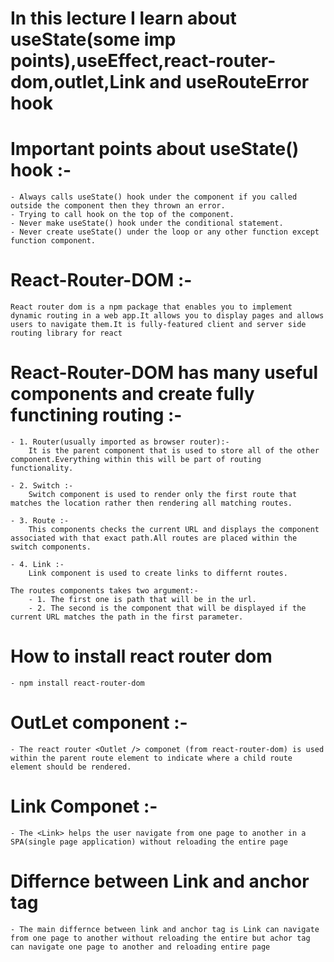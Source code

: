 # In this lecture I learn about useState(some imp points),useEffect,react-router-dom,outlet,Link and useRouteError hook


# Important points about useState() hook :-
    - Always calls useState() hook under the component if you called outside the component then they thrown an error.
    - Trying to call hook on the top of the component.
    - Never make useState() hook under the conditional statement.
    - Never create useState() under the loop or any other function except function component.


# React-Router-DOM :-
    React router dom is a npm package that enables you to implement dynamic routing in a web app.It allows you to display pages and allows users to navigate them.It is fully-featured client and server side routing library for react

# React-Router-DOM has many useful components and create fully functining routing :-
    - 1. Router(usually imported as browser router):-
        It is the parent component that is used to store all of the other component.Everything within this will be part of routing functionality.

    - 2. Switch :-
        Switch component is used to render only the first route that matches the location rather then rendering all matching routes.

    - 3. Route :-
        This components checks the current URL and displays the component associated with that exact path.All routes are placed within the switch components.

    - 4. Link :-
        Link component is used to create links to differnt routes.

    The routes components takes two argument:-
        - 1. The first one is path that will be in the url.
        - 2. The second is the component that will be displayed if the current URL matches the path in the first parameter.

# How to install react router dom 
    - npm install react-router-dom

# OutLet component :-
    - The react router <Outlet /> componet (from react-router-dom) is used within the parent route element to indicate where a child route element should be rendered.

# Link Componet :-
    - The <Link> helps the user navigate from one page to another in a SPA(single page application) without reloading the entire page

# Differnce between Link and anchor tag
    - The main differnce between link and anchor tag is Link can navigate from one page to another without reloading the entire but achor tag can navigate one page to another and reloading entire page